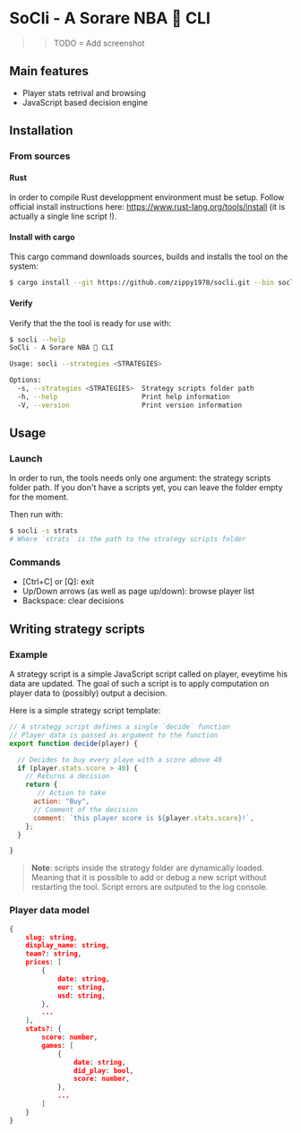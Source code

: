 # SoCli - A Sorare NBA 🏀 CLI 

>> TODO = Add screenshot

## Main features

- Player stats retrival and browsing
- JavaScript based decision engine

## Installation

### From sources

#### Rust

In order to compile Rust developpment environment must be setup.
Follow official install instructions here: https://www.rust-lang.org/tools/install (it is actually a single line script !).

#### Install with cargo

This cargo command downloads sources, builds and installs the tool on the system:

```bash
$ cargo install --git https://github.com/zippy1978/socli.git --bin socli 
```

#### Verify

Verify that the the tool is ready for use with:

```bash
$ socli --help
SoCli - A Sorare NBA 🏀 CLI

Usage: socli --strategies <STRATEGIES>

Options:
  -s, --strategies <STRATEGIES>  Strategy scripts folder path
  -h, --help                     Print help information
  -V, --version                  Print version information
```

## Usage

### Launch

In order to run, the tools needs only one argument: the strategy scripts folder path.
If you don't have a scripts yet, you can leave the folder empty for the moment.

Then run with:

```bash
$ socli -s strats
# Where `strats` is the path to the strategy scripts folder
```

### Commands

- [Ctrl+C] or [Q]: exit
- Up/Down arrows (as well as page up/down): browse player list
- Backspace: clear decisions


## Writing strategy scripts

### Example

A strategy script is a simple JavaScript script called on player, eveytime his data are updated.
The goal of such a script is to apply computation on player data to (possibly) output a decision.

Here is a simple strategy script template:

```js
// A strategy script defines a single `decide` function
// Player data is passed as argument to the function
export function decide(player) {

  // Decides to buy every playe with a score above 40
  if (player.stats.score > 40) {
  	// Returns a decision
  	return {
  	   // Action to take
      action: "Buy",
      // Comment of the decision
      comment: `this player score is ${player.stats.score}!`,
    };
  }

}
```

> **Note**: scripts inside the strategy folder are dynamically loaded. Meaning that it is possible to add or debug a new script without restarting the tool.
> Script errors are outputed to the log console.

### Player data model

```json
{
	slug: string,
	display_name: string,
	team?: string,
	prices: [
		{
			date: string,
			eur: string,
			usd: string,
		},
		...
	],
	stats?: {
		score: number,
		games: [
			{
				date: string,
				did_play: bool,
				score: number,
			},
			...
		]
	}
}
```
